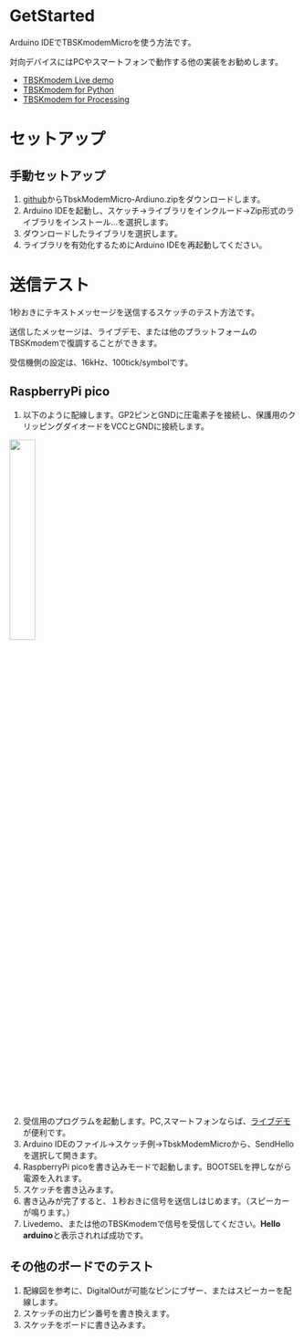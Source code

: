 # GetStarted

Arduino IDEでTBSKmodemMicroを使う方法です。

対向デバイスにはPCやスマートフォンで動作する他の実装をお勧めします。

+ [TBSKmodem Live demo](https://nyatla.jp/tbskmodem/)
+ [TBSKmodem for Python](https://github.com/nyatla/TBSKmodem)
+ [TBSKmodem for Processing](https://github.com/nyatla/TBSKmodem-for-Processing)



# セットアップ

## 手動セットアップ

1. [github](https://github.com/nyatla/TBSKmodemMicro/releases)からTbskModemMicro-Ardiuno.zipをダウンロードします。
2. Arduino IDEを起動し、スケッチ→ライブラリをインクルード→Zip形式のライブラリをインストール...を選択します。
3. ダウンロードしたライブラリを選択します。
4. ライブラリを有効化するためにArduino IDEを再起動してください。



# 送信テスト

1秒おきにテキストメッセージを送信するスケッチのテスト方法です。

送信したメッセージは、ライブデモ、または他のプラットフォームのTBSKmodemで復調することができます。

受信機側の設定は、16kHz、100tick/symbolです。


## RaspberryPi pico

1. 以下のように配線します。GP2ピンとGNDに圧電素子を接続し、保護用のクリッピングダイオードをVCCとGNDに接続します。
<img src="https://user-images.githubusercontent.com/2483108/221571659-862a3138-616e-430c-8516-73b77d2e412f.png" width="30%">

2. 受信用のプログラムを起動します。PC,スマートフォンならば、[ライブデモ](https://nyatla.jp/tbskmodem/)が便利です。
3. Arduino IDEのファイル→スケッチ例→TbskModemMicroから、SendHelloを選択して開きます。
4. RaspberryPi picoを書き込みモードで起動します。BOOTSELを押しながら電源を入れます。
5. スケッチを書き込みます。
6. 書き込みが完了すると、１秒おきに信号を送信しはじめます。（スピーカーが鳴ります。）
6. Livedemo、または他のTBSKmodemで信号を受信してください。<b>Hello arduino</b>と表示されれば成功です。



## その他のボードでのテスト

1. 配線図を参考に、DigitalOutが可能なピンにブザー、またはスピーカーを配線します。
2. スケッチの出力ピン番号を書き換えます。
3. スケッチをボードに書き込みます。


